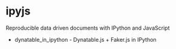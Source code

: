 # ipyjs
Reproducible data driven documents with IPython and JavaScript

* dynatable_in_ipython - Dynatable.js + Faker.js in IPython
